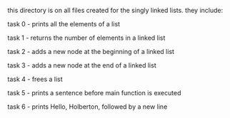 this directory is on all files created for the singly linked lists. 
they include:

task 0 - prints all the elements of a list

task 1 - returns the number of elements in a linked list

task 2 - adds a new node at the beginning of a linked list

task 3 - adds a new node at the end of a linked list

task 4 - frees a list

task 5 - prints a sentence before main function is executed

task 6 - prints Hello, Holberton, followed by a new line

